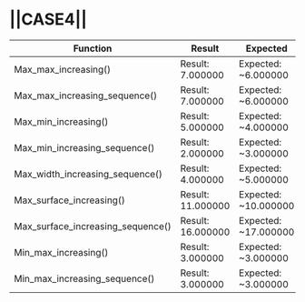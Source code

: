 # ||CASE4||
Function | Result | Expected
---|---|---
|Max_max_increasing()| Result: 7.000000| Expected: ~6.000000
|Max_max_increasing_sequence()| Result: 7.000000| Expected: ~6.000000
|Max_min_increasing()| Result: 5.000000| Expected: ~4.000000
|Max_min_increasing_sequence()| Result: 2.000000| Expected: ~3.000000
|Max_width_increasing_sequence()| Result: 4.000000| Expected: ~5.000000
|Max_surface_increasing()| Result: 11.000000| Expected: ~10.000000
|Max_surface_increasing_sequence()| Result: 16.000000| Expected: ~17.000000
|Min_max_increasing()| Result: 3.000000| Expected: ~3.000000
|Min_max_increasing_sequence()| Result: 3.000000| Expected: ~3.000000
